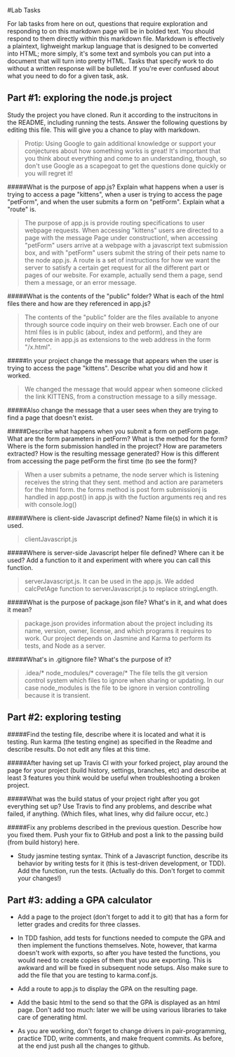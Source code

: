 #Lab Tasks

For lab tasks from here on out, questions that require exploration and responding to on this markdown page will be in bolded text. You should respond to them directly within this markdown file. Markdown is effectively a plaintext, lighweight markup language that is designed to be converted into HTML; more simply, it's some text and symbols you can put into a document that will turn into pretty HTML.
Tasks that specify work to do without a written response will be bulleted.
If you're ever confused about what you need to do for a given task, ask.

## Part #1: exploring the node.js project
Study the project you have cloned. Run it according to the instrucitons in the README, including running the tests. Answer the following questions by editing this file.  This will give you a chance to play with markdown.

> Protip: Using Google to gain additional knowledge or support your conjectures about how something works is great! It's important that you think about everything and come to an understanding, though, so don't use Google as a scapegoat to get the questions done quickly or you will regret it!

#####What is the purpose of app.js? Explain what happens when a user is trying to access a page "kittens", when a user is trying to access the page "petForm", and when the user submits a form on "petForm". Explain what a "route" is.

> The purpose of app.js is provide routing specifications to user webpage requests. When accessing "kittens" users are directed to a page with the message Page under construction!, when accessing "petForm" users arrive at a webpage with a javascript text submission box, and with "petForm" users submit the string of their pets name to the node app.js. A route is a set of instructions for how we want the server to satisfy a certain get request for all the different part or pages of our website. For example, actually send them a page, send them a message, or an error message.

#####What is the contents of the "public" folder? What is each of the html files there and how are they referenced in app.js?

> The contents of the "public" folder are the files available to anyone through source code inquiry on their web browser. Each one of our html files is in public (about, index and petform), and they are reference in app.js as extensions to the web address in the form "/x.html".

#####In your project change the message that appears when the user is trying to access the page "kittens". Describe what you did and how it worked.

> We changed the message that would appear when someone clicked the link KITTENS, from a construction message to a silly message.

#####Also change the message that a user sees when they are trying to find a page that doesn't exist.

#####Describe what happens when you submit a form on petForm page. What are the form parameters in petForm? What is the method for the form? Where is the form submission handled in the project? How are parameters extracted? How is the resulting message generated? How is this different from accessing the page petForm the first time (to see the form)?

> When a user submits a petname, the node server which is listening receives the string that they sent. 
>method and action are parameters for the html form.
>the forms method is post
>form submissionj is handled in app.post() in app.js
>with the fuction arguments req and res
>with console.log()
>


#####Where is client-side Javascript defined? Name file(s) in which it is used.

> clientJavascript.js

#####Where is server-side Javascript helper file defined? Where can it be used? Add a function to it and experiment with where you can call this function.
> serverJavascript.js. It can be used in the app.js. We added calcPetAge function to serverJavascript.js to replace stringLength.

#####What is the purpose of package.json file? What's in it, and what does it mean?
>package.json provides information about the project including its name, version, owner, license, and which programs it requires to work. Our project depends on Jasmine and Karma to perform its tests, and Node as a server.

#####What's in .gitignore file? What's the purpose of it?
>.idea/*
node_modules/*
coverage/*
 The file tells the git version control system which files to ignore when sharing or updating. In our case node_modules is the file to be ignore in version controlling because it is transient. 

## Part #2: exploring testing

#####Find the testing file, describe where it is located and what it is testing. Run karma (the testing engine) as specified in the Readme and describe results. Do not edit any files at this time.

#####After having set up Travis CI with your forked project, play around the page for your project (build history, settings, branches, etc) and describe at least 3 features you think would be useful when troubleshooting a broken project.

#####What was the build status of your project right after you got everything set up? Use Travis to find any problems, and describe what failed, if anything. (Which files, what lines, why did failure occur, etc.)

#####Fix any problems described in the previous question. Describe how you fixed them. Push your fix to GitHub and post a link to the passing build (from build history) here.

- Study jasmine testing syntax. Think of a Javascript function, describe its behavior by writing tests for it (this is test-driven development, or TDD). Add the function, run the tests. (Actually do this. Don't forget to commit your changes!)

## Part #3: adding a GPA calculator

- Add a page to the project (don't forget to add it to git) that has a form for letter grades and credits for three classes.

- In TDD fashion, add tests for functions needed to compute the GPA and then implement the functions themselves. Note, however, that karma doesn't work with exports, so after you have tested the functions, you would need to create copies of them that you are exporting. This is awkward and will be fixed in subsequent node setups. Also make sure to add the file that you are testing to karma.conf.js.

- Add a route to app.js to display the GPA on the resulting page.

- Add the basic html to the send so that the GPA is displayed as an html page. Don't add too much: later we will be using various libraries to take care of generating html.

- As you are working, don't forget to change drivers in pair-programming, practice TDD, write comments, and make frequent commits. As before, at the end just push all the changes to github.

